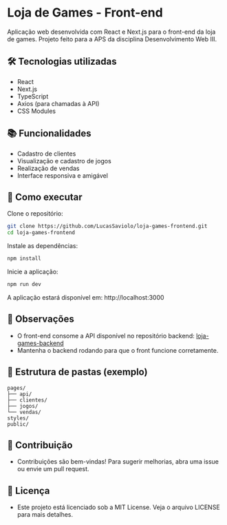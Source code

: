 #  Loja de Games - Front-end

Aplicação web desenvolvida com React e Next.js para o front-end da loja de games. Projeto feito para a APS da disciplina Desenvolvimento Web III.

##  🛠️ Tecnologias utilizadas

- React
- Next.js
- TypeScript
- Axios (para chamadas à API)
- CSS Modules

## 📚 Funcionalidades

- Cadastro de clientes
- Visualização e cadastro de jogos
- Realização de vendas
- Interface responsiva e amigável

## 🚀 Como executar

Clone o repositório:

```bash
git clone https://github.com/LucasSaviolo/loja-games-frontend.git
cd loja-games-frontend
```

Instale as dependências:

```bash
npm install
```

Inicie a aplicação:

```bash
npm run dev
```

A aplicação estará disponível em: http://localhost:3000

## 📌 Observações

- O front-end consome a API disponível no repositório backend: [loja-games-backend](https://github.com/LucasSaviolo/loja-games-backend)
- Mantenha o backend rodando para que o front funcione corretamente.

## 📁 Estrutura de pastas (exemplo)

```
pages/
├── api/
├── clientes/
├── jogos/
└── vendas/
styles/
public/
```

## 🤝 Contribuição

- Contribuições são bem-vindas! Para sugerir melhorias, abra uma issue ou envie um pull request.

## 📄 Licença

- Este projeto está licenciado sob a MIT License. Veja o arquivo LICENSE para mais detalhes.
